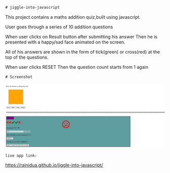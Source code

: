 ``` diff
# jiggle-into-javascript
```
This project contains a maths addition quiz,built using javascript.

User goes through a series of 10 addition questions

When user clicks on Result button after submitting his answer
Then he is presented with a happy/sad face animated on the screen.

All of his answers are shown in the form of tick(green) or cross(red) at the top of the questions.

When user clicks RESET
Then the question count starts from 1 again

``` diff
# Screenshot
```
![](./assets/images/addition_quiz_javascript.jpeg)

``` diff
live app link: 
```
https://rajnidua.github.io/jiggle-into-javascript/






